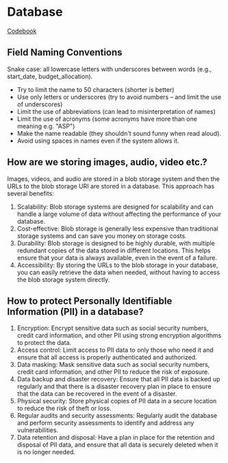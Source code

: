 # Database

[Codebook](https://docs.google.com/document/d/1Z6dCQ9iEyyHJ-b1aDA93F3tFqB0ICluw2i8Ex-WeENM/edit#)

## Field Naming Conventions

Snake case: all lowercase letters with underscores between words (e.g., start_date, budget_allocation).

- Try to limit the name to 50 characters (shorter is better)
- Use only letters or underscores (try to avoid numbers – and limit the use of underscores)
- Limit the use of abbreviations (can lead to misinterpretation of names)
- Limit the use of acronyms (some acronyms have more than one meaning e.g. "ASP")
- Make the name readable (they shouldn't sound funny when read aloud).
- Avoid using spaces in names even if the system allows it.

## How are we storing images, audio, video etc.?

Images, videos, and audio are stored in a blob storage system and then the URLs to the blob storage URI are stored in a database. This approach has several benefits:

1. Scalability: Blob storage systems are designed for scalability and can handle a large volume of data without affecting the performance of your database.
2. Cost-effective: Blob storage is generally less expensive than traditional storage systems and can save you money on storage costs.
3. Durability: Blob storage is designed to be highly durable, with multiple redundant copies of the data stored in different locations. This helps ensure that your data is always available, even in the event of a failure.
4. Accessibility: By storing the URLs to the blob storage in your database, you can easily retrieve the data when needed, without having to access the blob storage system directly.

## How to protect Personally Identifiable Information (PII) in a database?

1. Encryption: Encrypt sensitive data such as social security numbers, credit card information, and other PII using strong encryption algorithms to protect the data.
2. Access control: Limit access to PII data to only those who need it and ensure that all access is properly authenticated and authorized.
3. Data masking: Mask sensitive data such as social security numbers, credit card information, and other PII to reduce the risk of exposure.
4. Data backup and disaster recovery: Ensure that all PII data is backed up regularly and that there is a disaster recovery plan in place to ensure that the data can be recovered in the event of a disaster.
5. Physical security: Store physical copies of PII data in a secure location to reduce the risk of theft or loss.
6. Regular audits and security assessments: Regularly audit the database and perform security assessments to identify and address any vulnerabilities.
7. Data retention and disposal: Have a plan in place for the retention and disposal of PII data, and ensure that all data is securely deleted when it is no longer needed.
